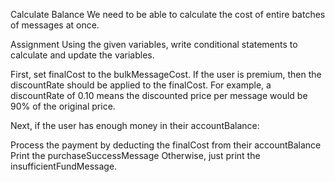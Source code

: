 Calculate Balance
We need to be able to calculate the cost of entire batches of messages at once.

Assignment
Using the given variables, write conditional statements to calculate and update the variables.

First, set finalCost to the bulkMessageCost. If the user is premium, then the discountRate should be applied to the finalCost. For example, a discountRate of 0.10 means the discounted price per message would be 90% of the original price.

Next, if the user has enough money in their accountBalance:

Process the payment by deducting the finalCost from their accountBalance
Print the purchaseSuccessMessage
Otherwise, just print the insufficientFundMessage.